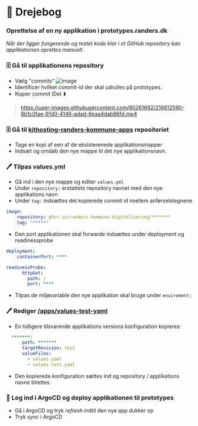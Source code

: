 # :book: Drejebog
### Oprettelse af en ny applikation i prototypes.randers.dk

*Når der ligger fungerende og testet kode klar i et GitHub repository kan applikationen oprettes manuelt.*

### :file_cabinet: Gå til applikationens repository

- Vælg "commits" ![image](https://user-images.githubusercontent.com/80261692/216611622-7b1396d0-3a12-4509-93e4-99dabe35716e.png)
- Identificer hvilket commit-id der skal udrulles på prototypes.
- Kopier commit IDet ⬇️

> https://user-images.githubusercontent.com/80261692/216612590-8b1c0fae-91d0-4146-adad-6eaa4dab86fd.mp4

### :file_cabinet: Gå til [kithosting-randers-kommune-apps](https://github.com/Randers-Kommune-Digitalisering/kithosting-randers-kommune-apps) repositoriet
- Tage en kopi af een af de eksisterenede applikationsmapper
- Indsæt og omdøb den nye mappe til det nye applikationsnavn.
 
### :pen: Tilpas values.yml

- Gå ind i den nye mappe og editer `values.yml`
- Under `repository:` erstattets repository navnet med den nye applikations navn
- Under `tag:` indsættes det kopierede commit id imellem anførselstegnene
```yaml
image:
    repository: ghcr.io/randers-kommune-digitalisering/*******
    tag: "*****"
```

- Den port applikationen skal forwarde indsættes under deployment og readinessprobe

```yaml
deployment:
    containerPort: ****
```

```yaml
readinessProbe:
      httpGet:
        path: /
        port: ****
```
- Tilpas de miljøvariable den nye applikation skal bruge under `enviroment:`

### :pen: Rediger [/apps/values-test-yaml](https://github.com/Randers-Kommune-Digitalisering/kithosting-randers-kommune-apps/blob/test/apps/values-test.yaml)
- En tidligere tilsvarende applikations versions konfiguration kopieres:
```yaml
  *******:
      path: *******
      targetRevision: test
      valueFiles:
        - values.yaml
        - values-test.yaml
```
- Den kopierede konfiguration sættes ind og repository / applikations navne tilrettes.

### :octopus: Log ind i ArgoCD og deploy applikationen til prototypes

- Gå i ArgoCD og tryk *refresh* indtil den nye app dukker op
- Tryk *sync* i ArgoCD
